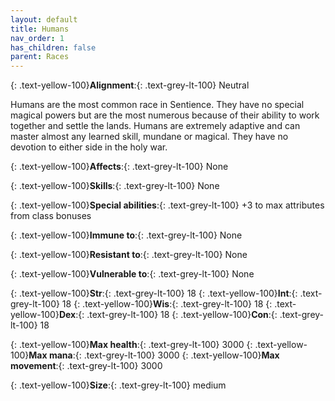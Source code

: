 ```yaml
---
layout: default
title: Humans
nav_order: 1
has_children: false
parent: Races
---
```


{: .text-yellow-100}**Alignment**:{: .text-grey-lt-100} Neutral

 
Humans are the most common race in Sentience. They have no special magical powers but are the most numerous because of their ability to work together and settle the lands. Humans are extremely adaptive and can master almost any learned skill, mundane or magical. They have no devotion to either side in the holy war.


{: .text-yellow-100}**Affects**:{: .text-grey-lt-100} None

{: .text-yellow-100}**Skills**:{: .text-grey-lt-100} None

{: .text-yellow-100}**Special abilities**:{: .text-grey-lt-100} +3 to max attributes from class bonuses

{: .text-yellow-100}**Immune to**:{: .text-grey-lt-100} None

{: .text-yellow-100}**Resistant to**:{: .text-grey-lt-100} None

{: .text-yellow-100}**Vulnerable to**:{: .text-grey-lt-100} None

{: .text-yellow-100}**Str**:{: .text-grey-lt-100} 18  {: .text-yellow-100}**Int**:{: .text-grey-lt-100} 18  {: .text-yellow-100}**Wis**:{: .text-grey-lt-100} 18  {: .text-yellow-100}**Dex**:{: .text-grey-lt-100} 18  {: .text-yellow-100}**Con**:{: .text-grey-lt-100} 18 

{: .text-yellow-100}**Max health**:{: .text-grey-lt-100} 3000  {: .text-yellow-100}**Max mana**:{: .text-grey-lt-100} 3000  {: .text-yellow-100}**Max movement**:{: .text-grey-lt-100} 3000

{: .text-yellow-100}**Size**:{: .text-grey-lt-100} medium